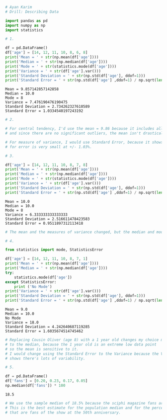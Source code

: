 

```python
# Ayan Karim
# Drill: Describing Data

import pandas as pd
import numpy as np
import statistics

# 1.

df = pd.DataFrame()
df['age'] = [14, 12, 11, 10, 8, 6, 8]
print('Mean = ' + str(np.mean(df['age'])))
print('Median = ' + str(np.median(df['age'])))
print('Mode = ' + str(statistics.mode(df['age'])))
print('Variance = ' + str(df['age'].var()))
print('Standard Deviation = ' + str(np.std(df['age'], ddof=1)))
print('Standard Error = ' + str(np.std(df['age'] ,ddof=1) / np.sqrt(len(df['age']))))
```

    Mean = 9.857142857142858
    Median = 10.0
    Mode = 8
    Variance = 7.476190476190475
    Standard Deviation = 2.734262327610589
    Standard Error = 1.0334540197243192



```python
# 2.

# For central tendency, I'd use the mean = 9.86 because it includes all the data points
# and since there are no significant outliers, the mean isn't drastically changed.

# For measure of variance, I would use Standard Error, because it shows that the room 
# for error is very small at +/- 1.03%.
```


```python
# 3.

df['age'] = [14, 12, 11, 10, 8, 7, 8]
print('Mean = ' + str(np.mean(df['age'])))
print('Median = ' + str(np.median(df['age'])))
print('Mode = ' + str(statistics.mode(df['age'])))
print('Variance = ' + str(df['age'].var()))
print('Standard Deviation = ' + str(np.std(df['age'], ddof=1)))
print('Standard Error = ' + str(np.std(df['age'] ,ddof=1) / np.sqrt(len(df['age']))))
```

    Mean = 10.0
    Median = 10.0
    Mode = 8
    Variance = 6.333333333333333
    Standard Deviation = 2.516611478423583
    Standard Error = 0.9511897312113418



```python
# The mean and the measures of variance changed, but the median and mode remained the same.
```


```python
# 4.

from statistics import mode, StatisticsError

df['age'] = [14, 12, 11, 10, 8, 7, 1]
print('Mean = ' + str(np.mean(df['age'])))
print('Median = ' + str(np.median(df['age'])))
try:
    statistics.mode(df['age'])
except StatisticsError:
    print ('No Mode')
print('Variance = ' + str(df['age'].var()))
print('Standard Deviation = ' + str(np.std(df['age'], ddof=1)))
print('Standard Error = ' + str(np.std(df['age'] ,ddof=1) / np.sqrt(len(df['age']))))
```

    Mean = 9.0
    Median = 10.0
    No Mode
    Variance = 18.0
    Standard Deviation = 4.242640687119285
    Standard Error = 1.6035674514745462



```python
# Replacing Cousin Oliver (age 8) with a 1 year old changes my choice measure
# to the median, because the 1 year old is an extreme low data point
# so the mean is sensitive to it.
# I would change using the Standard Error to the Variance because the Variance 
# shows there's lots of variability.
```


```python
# 5.

df = pd.DataFrame()
df['fans'] = [0.20, 0.23, 0.17, 0.05]
np.median(df['fans']) * 100
```




    18.5




```python
# We use the sample median of 18.5% because the sciphi magazine fans are outliers at 5% (0.05).
# This is the best estimate for the population median and for the percentage of American adults
# that are fans of the show at the 50th anniversary.
```
